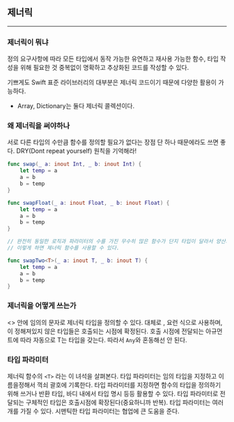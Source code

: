 ## 제너릭
---

### 제너릭이 뭐냐
정의 요구사항에 따라 모든 타입에서 동작 가능한 유연하고 재사용 가능한 함수, 타입 작성을 위해 필요한 것
중복없이 명확하고 추상화된 코드를 작성할 수 있다.

기쁘게도 Swift 표준 라이브러리의 대부분은 제너릭 코드이기 때문에 다양한 활용이 가능하다.
- Array, Dictionary는 둘다 제너릭 콜렉션이다.

### 왜 제너릭을 써야하나
서로 다른 타입의 수만큼 함수를 정의할 필요가 없다는 장점 단 하나 때문에라도 쓰면 좋다.
DRY(Dont repeat yourself) 원칙을 기억해라!

```swift
func swap(_ a: inout Int, _ b: inout Int) {
    let temp = a
    a = b
    b = temp
}

func swapFloat(_ a: inout Float, _ b: inout Float) {
    let temp = a
    a = b
    b = temp
}

// 완전히 동일한 로직과 파라미터의 수를 가진 무수히 많은 함수가 단지 타입이 달라서 양산되고 있다.
// 이렇게 하면 제너릭 함수를 사용할 수 있다.

func swapTwo<T>(_ a: inout T, _ b: inout T) {
    let temp = a
    a = b
    b = temp
}
```
### 제너릭을 어떻게 쓰는가
<> 안에 임의의 문자로 제너릭 타입을 정의할 수 있다.
대체로 <T>, <Element> 요런 식으로 사용하며, 이 정해져있지 않은 타입들은 호출되는 시점에 확정된다.
호출 시점에 전달되는 아규먼트에 따라 자동으로 T는 타입을 갖는다.
따라서 `Any`와 혼동해선 안 된다.

### 타입 파라미터
제너릭 함수의 `<T>` 라는 이 녀석을 살펴본다.
타입 파라미터는 임의 타입을 지정하고 이름을정해서 꺽쇠 괄호에 기록한다.
타입 파라미터를 지정하면 함수의 타입을 정의하기 위해 쓰거나 반환 타입, 바디 내에서 타입 명시 등등 활용할 수 있다.
타입 파라미터로 전달되는 구체적인 타입은 호출시점에 확장된다(중요하니까 반복).
타입 파라미터는 여러 개를 가질 수 있다.
시맨틱한 타입 파라미터는 협업에 큰 도움을 준다.